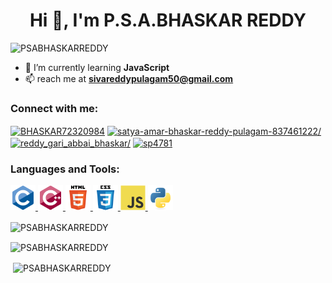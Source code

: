 <h1 align="center">Hi 👋, I'm   P.S.A.BHASKAR REDDY</h1>
<p align="left"> <img src="https://komarev.com/ghpvc/?username=PSABHASKARREDDY&label=Profile%20views&color=0e75b6&style=flat" alt="PSABHASKARREDDY" /> </p>

- 🌱 I’m currently learning **JavaScript**
- 📫 reach me at **sivareddypulagam50@gmail.com**
<h3 align="left">Connect with me:</h3>
<p align="left">
<a href="https://twitter.com/BHASKAR72320984" target="blank"><img align="center" src="https://raw.githubusercontent.com/rahuldkjain/github-profile-readme-generator/master/src/images/icons/Social/twitter.svg" alt="BHASKAR72320984" height="30" width="40" /></a>
<a href="https://www.linkedin.com/in/satya-amar-bhaskar-reddy-pulagam-837461222/" target="blank"><img align="center" src="https://raw.githubusercontent.com/rahuldkjain/github-profile-readme-generator/master/src/images/icons/Social/linked-in-alt.svg" alt="satya-amar-bhaskar-reddy-pulagam-837461222/" height="30" width="40" /></a>
<a href="https://www.instagram.com/reddy_gari_abbai_bhaskar/" target="blank"><img align="center" src="https://raw.githubusercontent.com/rahuldkjain/github-profile-readme-generator/master/src/images/icons/Social/instagram.svg" alt="reddy_gari_abbai_bhaskar/" height="30" width="40" /></a>
<a href="https://www.hackerrank.com/sp4781" target="blank"><img align="center" src="https://raw.githubusercontent.com/rahuldkjain/github-profile-readme-generator/master/src/images/icons/Social/hackerrank.svg" alt="sp4781" height="30" width="40" /></a>
</p>

<h3 align="left">Languages and Tools:</h3>
<p align="left"> <a href="https://www.cprogramming.com/" target="_blank"> <img src="https://raw.githubusercontent.com/devicons/devicon/master/icons/c/c-original.svg" alt="c" width="40" height="40"/> </a> <a href="https://www.w3schools.com/cpp/" target="_blank"> <img src="https://raw.githubusercontent.com/devicons/devicon/master/icons/cplusplus/cplusplus-original.svg" alt="cplusplus" width="40" height="40"/> </a> <a href="https://www.w3.org/html/" target="_blank"> <img src="https://raw.githubusercontent.com/devicons/devicon/master/icons/html5/html5-original-wordmark.svg" alt="html5" width="40" height="40"/> </a> <a href="https://www.w3schools.com/css/" target="_blank"> <img src="https://raw.githubusercontent.com/devicons/devicon/master/icons/css3/css3-original-wordmark.svg" alt="css3" width="40" height="40"/> </a> <a href="https://developer.mozilla.org/en-US/docs/Web/JavaScript" target="_blank"> <img src="https://raw.githubusercontent.com/devicons/devicon/master/icons/javascript/javascript-original.svg" alt="javascript" width="40" height="40"/> </a> <a href="https://www.python.org" target="_blank"> <img src="https://raw.githubusercontent.com/devicons/devicon/master/icons/python/python-original.svg" alt="python" width="40" height="40"/> </a></p>
<p><img align="center" src="https://github-readme-stats.vercel.app/api/top-langs?username=PSABHASKARREDDY&show_icons=true&locale=en&layout=compact" alt="PSABHASKARREDDY" /></p>
<p><img align="center" src="https://github-readme-streak-stats.herokuapp.com/?user=PSABHASKARREDDY&" alt="PSABHASKARREDDY" /></p>
<p>&nbsp;<img align="center" src="https://github-readme-stats.vercel.app/api?username=PSABHASKARREDDY&show_icons=true&locale=en" alt="PSABHASKARREDDY" /></p>

